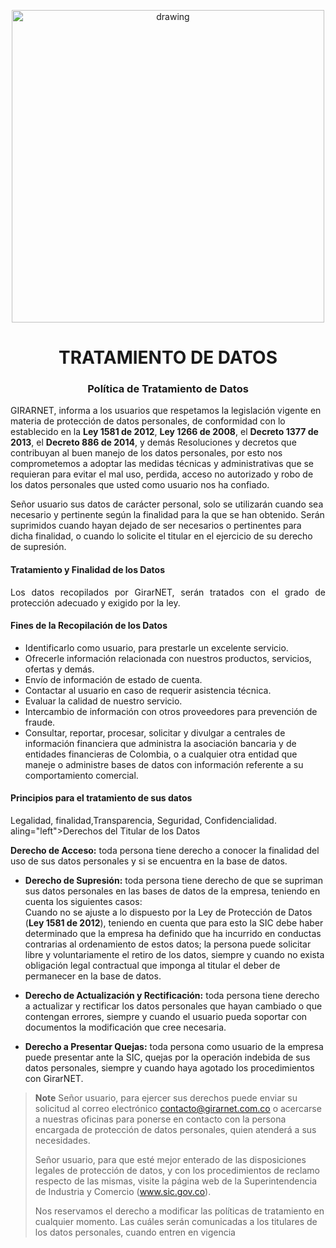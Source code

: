<p align="center">
  <img src="https://drive.google.com/uc?export=view&id=1IOfE1dKrdg5ScKsoBxPqvmS-VMbQaKjb" alt="drawing" width="500"/>
</p>

<h1 align="center">TRATAMIENTO DE DATOS</h1>

<h3 align="center"><strong>Política de Tratamiento de Datos</strong></h3>

<p aling="justify">GIRARNET, informa a los usuarios que respetamos la legislación vigente en materia de protección de datos personales, de conformidad con lo establecido en la <b>Ley 1581 de 2012</b>, <b>Ley 1266 de 2008</b>, el <b>Decreto 1377 de 2013</b>, el <b>Decreto 886 de 2014</b>, y demás Resoluciones y decretos que contribuyan al buen manejo de los datos personales, por esto nos comprometemos a adoptar las medidas técnicas y administrativas que se requieran para evitar el mal uso, perdida, acceso no autorizado y robo de los datos personales que usted como usuario nos ha confiado.

Señor usuario sus datos de carácter personal, solo se utilizarán cuando sea necesario y pertinente según la finalidad para la que se han obtenido. Serán suprimidos cuando hayan dejado de ser necesarios o pertinentes para dicha finalidad, o cuando lo solicite el titular en el ejercicio de su derecho de supresión.</p>

<h4 align="left">Tratamiento y Finalidad de los Datos</h4>

  <p align="justify">Los datos recopilados por GirarNET, serán tratados con el grado de   protección adecuado y exigido por la ley.</p>
  
 
<h4 align="left">Fines de la Recopilación de los Datos</h4>
<ul>
  <li>Identificarlo como usuario, para prestarle un excelente servicio.</li>
  <li>Ofrecerle información relacionada con nuestros productos, servicios, ofertas y demás.</li>
  <li>Envío de información de estado de cuenta.</li>
  <li>Contactar al usuario en caso de requerir asistencia técnica.</li>
  <li>Evaluar la calidad de nuestro servicio.</li>
  <li>Intercambio de información con otros proveedores para prevención de fraude.</li>
  <li>Consultar, reportar, procesar, solicitar y divulgar a centrales de información financiera que administra la asociación bancaria y de entidades financieras de Colombia, o a cualquier otra entidad que maneje o administre bases de datos con información referente a su comportamiento comercial.</li>
</ul> 

<h4 align="left">Principios para el tratamiento de sus datos</h4>
Legalidad, finalidad,Transparencia, Seguridad, Confidencialidad.

</h4> aling="left">Derechos del Titular de los Datos</h4>

<p aling="left"><b>Derecho de Acceso:</b> toda persona tiene derecho a conocer la  finalidad del uso de sus datos personales y si se encuentra en la base
  de datos.</p>
  
* **Derecho de Supresión:** toda persona tiene derecho de que se supriman sus datos personales en las bases de datos de la empresa, teniendo en cuenta los siguientes casos:\
Cuando no se ajuste a lo dispuesto por la Ley de Protección de Datos (**Ley 1581 de 2012**), teniendo en cuenta que para esto la SIC debe haber determinado que la empresa ha definido que ha incurrido en conductas contrarias al ordenamiento de estos datos; la persona puede solicitar libre y voluntariamente el retiro de los datos, siempre y cuando no exista obligación legal contractual que imponga al titular el deber
    de permanecer en la base de datos.
    
* **Derecho de Actualización y Rectificación:** toda persona tiene derecho a actualizar y rectificar los datos personales que hayan cambiado o que contengan errores, siempre y cuando el usuario pueda soportar con documentos la modificación que cree necesaria.

* **Derecho a Presentar Quejas:** toda persona como usuario de la empresa puede presentar ante la SIC, quejas por la operación indebida
  de sus datos personales, siempre y cuando haya agotado los procedimientos con GirarNET.
  

>**Note**
>Señor usuario, para ejercer sus derechos puede enviar su solicitud al correo electrónico contacto@girarnet.com.co o acercarse a nuestras oficinas para ponerse en contacto con la persona encargada de protección de datos personales, quien atenderá a sus necesidades.  
>
>Señor usuario, para que esté mejor enterado de las disposiciones legales de protección de datos, y con los procedimientos de reclamo respecto de las mismas, visite la página web de la Superintendencia de Industria y Comercio (www.sic.gov.co).
>
>Nos reservamos el derecho a modificar las políticas de tratamiento en cualquier momento. Las cuáles serán comunicadas a los titulares de los datos personales, cuando entren en vigencia</p>
